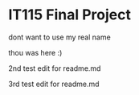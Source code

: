 # IT115 Final Project

dont want to use my real name

thou was here :)

2nd test edit for readme.md

3rd test edit for readme.md
